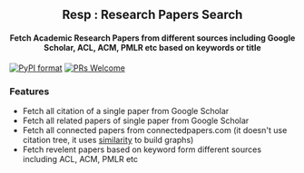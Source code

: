 <h2 align="center">Resp : Research Papers Search </h2>
<h4 align="center"> Fetch Academic Research Papers from different sources including Google Scholar, ACL, ACM, PMLR etc based on keywords or title </h3>

[![PyPI format](https://img.shields.io/pypi/format/ansicolortags.svg)](https://pypi.python.org/pypi/ansicolortags/)
[![PRs Welcome](https://img.shields.io/badge/PRs-welcome-brightgreen.svg?style=flat-square)](http://makeapullrequest.com)

### Features

- Fetch all citation of a single paper from Google Scholar
- Fetch all related papers of single paper from Google Scholar
- Fetch all connected papers from connectedpapers.com (it doesn't use citation tree, it uses [similarity](https://www.connectedpapers.com/about) to build graphs)
- Fetch revelent papers based on keyword form different sources including ACL, ACM, PMLR etc
